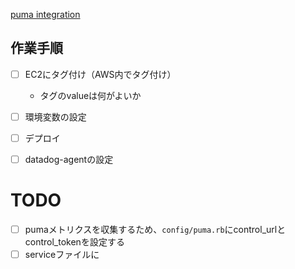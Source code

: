 [puma integration](https://docs.datadoghq.com/ja/integrations/puma/)

## 作業手順
- [ ] EC2にタグ付け（AWS内でタグ付け）
	- タグのvalueは何がよいか
- [ ] 環境変数の設定
- [ ] デプロイ
- [ ] datadog-agentの設定


# TODO
- [ ] pumaメトリクスを収集するため、`config/puma.rb`にcontrol_urlとcontrol_tokenを設定する
- [ ] serviceファイルに